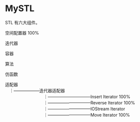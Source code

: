 # MySTL
STL 有六大组件。

空间配置器 100%

迭代器

容器

算法

仿函数

适配器  
　｜——————迭代器适配器  
　　　　　　　　　｜——————————Insert Iterator    100%  
　　　　　　　　　｜——————————Reverse Iterator   100%  
　　　　　　　　　｜——————————IOStream Iterator  
　　　　　　　　　｜——————————Move Iterator      100%  


